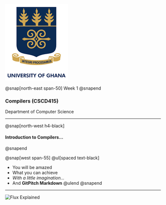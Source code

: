 
![UG Logo](assets/img/ug_logo.png)

@snap[north-east span-50]
Week 1
@snapend


### Compilers (CSCD415) 

Department of Computer Science

---

@snap[north-west h4-black]
#### Introduction to Compilers...
@snapend

@snap[west span-55]
@ul[spaced text-black]
- You will be amazed
- What you can achieve
- *With a little imagination...*
- And **GitPitch Markdown**
@ulend
@snapend


---

![Flux Explained](https://facebook.github.io/flux/img/flux-simple-f8-diagram-explained-1300w.png)
